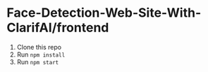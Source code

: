 # Face-Detection-Web-Site-With-ClarifAI/frontend

1. Clone this repo
2. Run `npm install`
3. Run `npm start`
